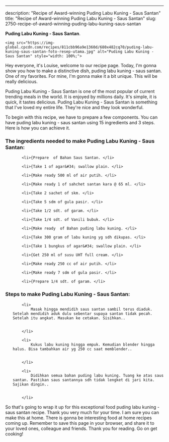 ---
description: "Recipe of Award-winning Puding Labu Kuning - Saus Santan"
title: "Recipe of Award-winning Puding Labu Kuning - Saus Santan"
slug: 2750-recipe-of-award-winning-puding-labu-kuning-saus-santan

<p>
	<strong>Puding Labu Kuning - Saus Santan</strong>. 
	
</p>
<p>
	
	<img src="https://img-global.cpcdn.com/recipes/811cbb96a9e1360d/680x482cq70/puding-labu-kuning-saus-santan-foto-resep-utama.jpg" alt="Puding Labu Kuning - Saus Santan" style="width: 100%;">
	
	
</p>
<p>
	Hey everyone, it's Louise, welcome to our recipe page. Today, I'm gonna show you how to make a distinctive dish, puding labu kuning - saus santan. One of my favorites. For mine, I'm gonna make it a bit unique. This will be really delicious.
</p>
	
<p>
	
</p>
<p>
	Puding Labu Kuning - Saus Santan is one of the most popular of current trending meals in the world. It is enjoyed by millions daily. It's simple, it is quick, it tastes delicious. Puding Labu Kuning - Saus Santan is something that I've loved my entire life. They're nice and they look wonderful.
</p>

<p>
To begin with this recipe, we have to prepare a few components. You can have puding labu kuning - saus santan using 15 ingredients and 3 steps. Here is how you can achieve it.
</p>

<h3>The ingredients needed to make Puding Labu Kuning - Saus Santan:</h3>

<ol>
	
		<li>{Prepare  of Bahan Saus Santan. </li>
	
		<li>{Take 1 of agar&#34; swallow plain. </li>
	
		<li>{Make ready 500 ml of air putih. </li>
	
		<li>{Make ready 1 of sahchet santan kara @ 65 ml. </li>
	
		<li>{Take 2 sachet of skm. </li>
	
		<li>{Take 5 sdm of gula pasir. </li>
	
		<li>{Take 1/2 sdt. of garam. </li>
	
		<li>{Take 1/4 sdt. of Vanili bubuk. </li>
	
		<li>{Make ready  of Bahan puding labu kuning. </li>
	
		<li>{Take 300 gram of labu kuning yg sdh dikupas. </li>
	
		<li>{Take 1 bungkus of agar&#34; swallow plain. </li>
	
		<li>{Get 250 ml of susu UHT full cream. </li>
	
		<li>{Make ready 250 cc of air putih. </li>
	
		<li>{Make ready 7 sdm of gula pasir. </li>
	
		<li>{Prepare 1/4 sdt. of garam. </li>
	
</ol>
<p>
	
</p>

<h3>Steps to make Puding Labu Kuning - Saus Santan:</h3>

<ol>
	
		<li>
			Masak hingga mendidih saus santan sambil terus diaduk. Setelah mendidih aduk dulu sebentar supaya santan tidak pecah. Setelah itu angkat. Masukan ke cetakan. Sisihkan..
			
			
		</li>
	
		<li>
			Kukus labu kuning hingga empuk. Kemudian blender hingga halus. Bisa tambahkan air yg 250 cc saat memblender..
			
			
		</li>
	
		<li>
			Didihkan semua bahan puding labu kuning. Tuang ke atas saus santan. Pastikan saus santannya sdh tidak lengket di jari kita. Sajikan dingin..
			
			
		</li>
	
</ol>

<p>
	
</p>

<p>
	So that's going to wrap it up for this exceptional food puding labu kuning - saus santan recipe. Thank you very much for your time. I am sure you can make this at home. There is gonna be interesting food at home recipes coming up. Remember to save this page in your browser, and share it to your loved ones, colleague and friends. Thank you for reading. Go on get cooking!
</p>

